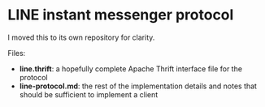 LINE instant messenger protocol
===============================

I moved this to its own repository for clarity.

Files:

* **line.thrift**: a hopefully complete Apache Thrift interface file for the protocol
* **line-protocol.md**: the rest of the implementation details and notes that should be sufficient to implement a client
